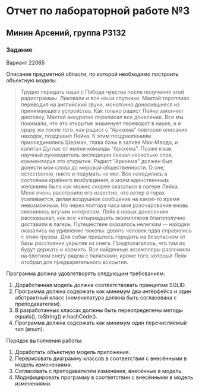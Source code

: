 # Отчет по лабораторной работе №3
## Минин Арсений, группа P3132
### Задание
Вариант 22065

Описание предметной области, по которой необходимо построить объектную модель:

> Трудно передать наши с Пэбоди чувства после получения этой радиограммы. Ликовали и все наши спутники. Мактай торопливо переводил на английский звуки, монотонно доносившиеся из принимающего устройства. Как только радист Лейка закончил диктовку, Мактай аккуратно переписал все донесение. Все мы понимали, что это открытие знаменует переворот в науке, и я сразу же после того, как радист с "Аркхема" повторил описание находок, поздравил Лейка. К этим поздравлениям присоединились Шерман, глава базы в заливе Мак-Мердо, и капитан Дуглас от имени команды "Аркхема". Позже я как научный руководитель экспедиции сказал несколько слов, комментируя это открытие. Радист "Аркхема" должен был донести мои слова до мировой общественности. О сне, естественно, никто и подумать не мог. Все находились в состоянии крайнего возбуждения, а моим единственным желанием было как можно скорее оказаться в лагере Лейка. Меня очень расстроило его известие, что ветер в горах усиливается, делая воздушное сообщение на какое-то время невозможным. Но через полтора часа мое разочарование вновь сменилось жгучим интересом. Лейк в новых донесениях рассказывал, как все четырнадцать экземпляров благополучно доставили в лагерь. Путешествие оказалось нелегким -- находки оказались на удивление тяжелы: девять человек едва справились с этим грузом. Для собак пришлось городить на безопасном от базы расстоянии укрытие из снега. Предполагалось, что там их будут держать и кормить. Все найденные экземпляры разложили на плотном снегу рядом с палатками, кроме того, который Лейк отобрал для предварительного вскрытия.

 Программа должна удовлетворять следующим требованиям:

1. Доработанная модель должна соответствовать принципам SOLID.
1. Программа должна содержать как минимум два интерфейса и один абстрактный класс (номенклатура должна быть согласована с преподавателем).
1. В разработанных классах должны быть переопределены методы equals(), toString() и hashCode().
1. Программа должна содержать как минимум один перечисляемый тип (enum).

Порядок выполнения работы:

1. Доработать объектную модель приложения.
1. Перерисовать диаграмму классов в соответствии с внесёнными в модель изменениями.
1. Согласовать с преподавателем изменения, внесённые в модель.
1. Модифицировать программу в соответствии с внесёнными в модель изменениями.

